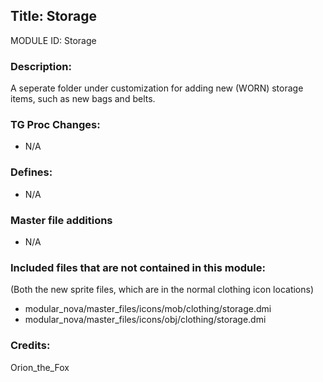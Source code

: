 ## Title: Storage 

MODULE ID: Storage

### Description:

A seperate folder under customization for adding new (WORN) storage items, such as new bags and belts.

### TG Proc Changes:

- N/A

### Defines:

- N/A

### Master file additions

- N/A

### Included files that are not contained in this module:
(Both the new sprite files, which are in the normal clothing icon locations)
- modular_nova/master_files/icons/mob/clothing/storage.dmi
- modular_nova/master_files/icons/obj/clothing/storage.dmi

### Credits:
Orion_the_Fox
